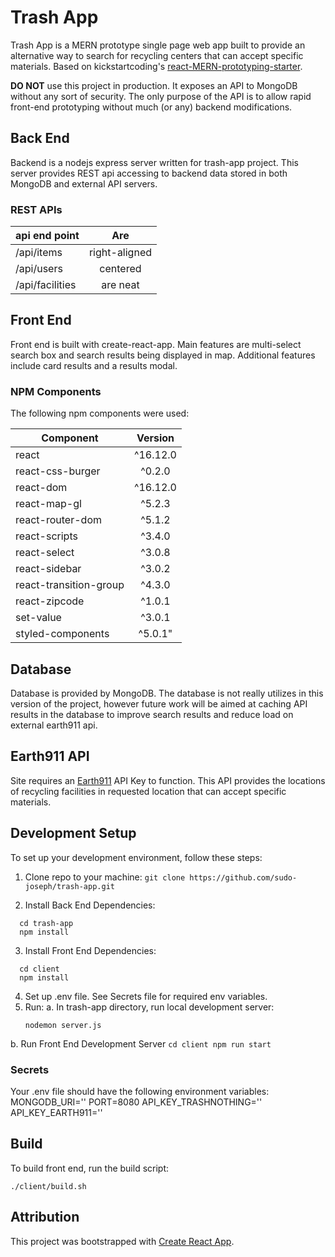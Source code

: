 # Trash App

Trash App is a MERN prototype single page web app built to provide an alternative way to search for recycling centers that can accept specific materials. Based on kickstartcoding's [react-MERN-prototyping-starter](https://github.com/kickstartcoding/react-mern-prototyping-starter).

**DO NOT** use this project in production. It exposes an API to MongoDB without
any sort of security. The only purpose of the API is to allow rapid front-end
prototyping without much (or any) backend modifications.

## Back End
Backend is a nodejs express server written for trash-app project. This server provides REST api accessing to backend data stored in both MongoDB and external API servers.

### REST APIs

| api end point    | Are           |
| ---------------- |:-------------:|
| /api/items       | right-aligned |
| /api/users       | centered      |
| /api/facilities  | are neat      |

## Front End
Front end is built with create-react-app. Main features are multi-select search box and search results being displayed in map. Additional features include card results and a results modal.

### NPM Components
The following npm components were used:

| Component             | Version    |
| --------------------- |:----------:|
|react                  | ^16.12.0   |
|react-css-burger       | ^0.2.0     |
|react-dom              | ^16.12.0   |
|react-map-gl           | ^5.2.3     |
|react-router-dom       | ^5.1.2     |
|react-scripts          | ^3.4.0     |
|react-select           | ^3.0.8     |
|react-sidebar          | ^3.0.2     |
|react-transition-group | ^4.3.0     |
|react-zipcode          | ^1.0.1     |
|set-value              | ^3.0.1     |
|styled-components      | ^5.0.1"    |

## Database
Database is provided by MongoDB. The database is not really utilizes in this version of the project, however future work will be aimed at caching API results in the database to improve search results and reduce load on external earth911 api.

## Earth911 API
Site requires an [Earth911](https://api.earth911.com/) API Key to function. This API provides the locations of recycling facilities in requested location that can accept specific materials.

## Development Setup
To set up your development environment, follow these steps:

1. Clone repo to your machine:
  `git clone https://github.com/sudo-joseph/trash-app.git`

2. Install Back End Dependencies:
```
  cd trash-app
  npm install
```
3. Install Front End Dependencies:
```
  cd client
  npm install
```
4. Set up .env file. See Secrets file for required env variables.
5. Run:
  a. In trash-app directory, run local development server:
    ```
    nodemon server.js
    ```
  b. Run Front End Development Server
    ```
    cd client
    npm run start
    ```
### Secrets
Your .env file should have the following environment variables:
  MONGODB_URI=''
  PORT=8080
  API_KEY_TRASHNOTHING=''
  API_KEY_EARTH911=''

## Build
To build front end, run the build script:
```
./client/build.sh
```

## Attribution
This project was bootstrapped with [Create React App](https://github.com/facebook/create-react-app).
